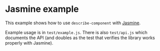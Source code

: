 # Jasmine example

This example shows how to use `describe-component` with
[Jasmine](https://jasmine.github.io/).

Example usage is in `test/example.js`. There is also `test/api.js` which
documents the API (and doubles as the test that verifies the library works
properly with Jasmine).
